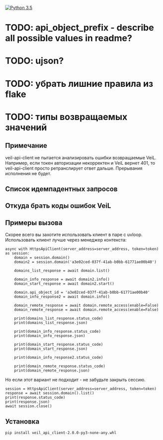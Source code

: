 [![Python 3.5](https://img.shields.io/badge/python-3.5-blue.svg)](https://www.python.org/downloads/release/python-350/)


# TODO: api_object_prefix - describe all possible values in readme?
# TODO: ujson?
# TODO: убрать лишние правила из flake
# TODO: типы возвращаемых значений

## Примечание
veil-api-client не пытается анализировать ошибки возвращаемые VeiL. Например, если токен авторизации некорректен и 
VeiL вернет 401, то veil-api-client просто ретранслирует ответ дальше. Прерывания исполнения не будет.

## Список идемпадентных запросов

## Откуда брать коды ошибок VeiL
## Примеры вызова
Скорее всего вы захотите использовать клиент в паре с uvloop.
Использовать клиент лучше через менеджер контекста:
```
async with HttpsApiClient(server_address=server_address, token=token) as session:
    domain = session.domain()
    domain2 = session.domain('a3e02ced-037f-41ab-b0bb-61771ae00b40')

    domains_list_response = await domain.list()

    domain_info_response = await domain2.info()
    domain_start_response = await domain2.start()

    domain.api_object_id = 'a3e02ced-037f-41ab-b0bb-61771ae00b40'
    domain_info_response2 = await domain.info()

    domain_remote_response = await domain.remote_access(enable=False)
    domain_remote_response = await domain.remote_access(enable=False)

    print(domains_list_response.status_code)
    print(domains_list_response.json)

    print(domain_info_response.status_code)
    print(domain_info_response.json)

    print(domain_start_response.status_code)
    print(domain_start_response.json)

    print(domain_info_response2.status_code)

    print(domain_remote_response.status_code)
    print(domain_remote_response.json)
```
Но если этот вариант не подходит - не забудьте закрыть сессию.
```
session = HttpsApiClient(server_address=server_address, token=token)
response = await session.domain().list()
print(response.status_code)
print(response.json)
await session.close()
```    

## Установка
`pip install veil_api_client-2.0.0-py3-none-any.whl` 
